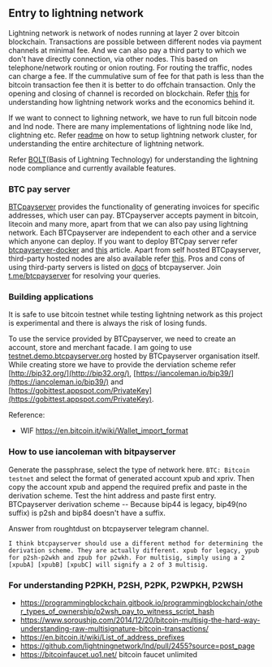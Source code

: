 ## Entry to lightning network

Lightning network is network of nodes running at layer 2 over bitcoin blockchain. Transactions are possible between different nodes via payment channels at minimal fee. And we can also pay a third party to which we don't have directly connection, via other nodes. This based on telephone/network routing or onion routing. For routing the traffic, nodes can charge a fee. If the cummulative sum of fee for that path is less than the bitcoin transaction fee then it is better to do offchain transaction. Only the opening and closing of channel is recorded on blockchain. Refer [this](https://medium.com/coinmonks/the-lightning-network-how-to-install-and-hopefully-make-money-6e3058e3fa7c) for understanding how lightning network works and the economics behind it.

If we want to connect to lighning network, we have to run full bitcoin node and lnd node. There are many implementations of lightning node like lnd, clightning etc. Refer [readme](https://github.com/lightningnetwork/lnd/tree/master/docker) on how to setup lightning network cluster, for understanding the entire architecture of lightning network.

Refer [BOLT](https://github.com/lightningnetwork/lightning-rfc)(Basis of Lightning Technology) for understanding the lightning node compliance and currently available features.

### BTC pay server

[BTCpayserver](https://github.com/btcpayserver/btcpayserver) provides the functionality of generating invoices for specific addresses, which user can pay. BTCpayserver accepts payment in bitcoin, litecoin and many more, apart from that we can also pay using lightning network. Each BTCpayserver are independent to each other and a service which anyone can deploy. If you want to deploy BTCpay server refer [btcpayserver-docker](https://github.com/btcpayserver/btcpayserver-docker) and [this](https://medium.com/@caribbeanblockchain/btcpay-implementation-guide-accept-crypto-as-a-payment-method-in-the-caribbean-eef3ae1f0ce5) article.
Apart from self hosted BTCpayserver, third-party hosted nodes are also available refer [this](https://bitcoinshirt.co/btcpay-stores/). Pros and cons of using third-party servers is listed on [docs](https://docs.btcpayserver.org/deployment/thirdpartyhosting) of btcpayserver. Join [t.me/btcpayserver](t.me/btcpayserver) for resolving your queries.

### Building applications
It is safe to use bitcoin testnet while testing lightning network as this project is experimental and there is always the risk of losing funds.

To use the service provided by BTCpayserver, we need to create an account, store and merchant facade. I am going to use [testnet.demo.btcpayserver.org](testnet.demo.btcpayserver.org) hosted by BTCpayserver organisation itself. While creating store we have to provide the derviation scheme refer [http://bip32.org/](http://bip32.org/), [https://iancoleman.io/bip39/](https://iancoleman.io/bip39/) and [https://gobittest.appspot.com/PrivateKey](https://gobittest.appspot.com/PrivateKey).



Reference:
- WIF https://en.bitcoin.it/wiki/Wallet_import_format


### How to use iancoleman with bitpayserver
Generate the passphrase, select the type of network here. `BTC: Bitcoin testnet` and select the format of generated account xpub and xpriv. Then copy the account xpub and append the required prefix and paste in the derivation scheme. Test the hint address and paste first entry.
BTCpayserver derivation scheme -- Because bip44 is legacy, bip49(no suffix) is p2sh and bip84 doesn't have a suffix.

Answer from roughtdust on btcpayserver telegram channel.
```
I think btcpayserver should use a different method for determining the derivation scheme. They are actually different. xpub for legacy, ypub for p2sh-p2wkh and zpub for p2wkh. For multisig, simply using a 2 [xpubA] [xpubB] [xpubC] will signify a 2 of 3 multisig.
```

### For understanding P2PKH, P2SH, P2PK, P2WPKH, P2WSH
- https://programmingblockchain.gitbook.io/programmingblockchain/other_types_of_ownership/p2wsh_pay_to_witness_script_hash
- https://www.soroushjp.com/2014/12/20/bitcoin-multisig-the-hard-way-understanding-raw-multisignature-bitcoin-transactions/
- https://en.bitcoin.it/wiki/List_of_address_prefixes
- https://github.com/lightningnetwork/lnd/pull/2455?source=post_page
- https://bitcoinfaucet.uo1.net/ bitcoin faucet unlimited